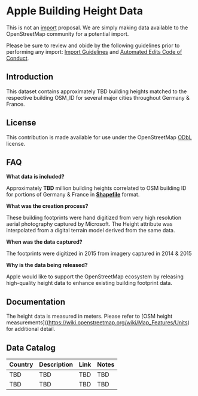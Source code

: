 # Apple Building Height Data

This is not an [import](https://wiki.openstreetmap.org/wiki/Import) proposal.  We are simply making data available to the OpenStreetMap community for a potential import.  

Please be sure to review and obide by the following guidelines prior to performing any import: [Import Guidelines](https://wiki.openstreetmap.org/wiki/Import/Guidelines) and [Automated Edits Code of Conduct](https://wiki.openstreetmap.org/wiki/Automated_Edits_code_of_conduct).


## Introduction

This dataset contains approximately TBD building heights matched to the respective building OSM_ID for several major cities throughout Germany & France. 

## License

This contribution is made available for use under the OpenStreetMap [ODbL](https://opendatacommons.org/licenses/odbl/) license.


## FAQ

**What data is included?**

Approximately **TBD** million building heights correlated to OSM building ID for portions of Germany & France in [**Shapefile**](http://wiki.openstreetmap.org/wiki/Shapefiles) format. 

**What was the creation process?**

These building footprints were hand digitized from very high resolution aerial photography captured by Microsoft. The Height attribute was interpolated from a digital terrain model derived from the same data.

**When was the data captured?**

The footprints were digitized in 2015 from imagery captured in 2014 & 2015

**Why is the data being released?**

Apple would like to support the OpenStreetMap ecosystem by releasing high-quality height data to enhance existing building footprint data.


## Documentation

The height data is measured in meters. Please refer to [OSM height measurements]((https://wiki.openstreetmap.org/wiki/Map_Features/Units) for additional detail.  

## Data Catalog

| Country     | Description   | Link    | Notes |
| ------------|---------------|---------|-------|
| TBD         | TBD           | TBD     | TBD   |
| TBD         | TBD           | TBD     | TBD   |

